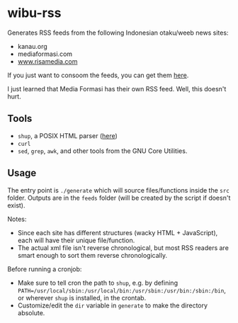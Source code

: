 # wibu-rss
Generates RSS feeds from the following Indonesian otaku/weeb news sites:
- kanau.org
- mediaformasi.com
- www.risamedia.com

If you just want to consoom the feeds, you can get them [here](https://nikotile.xyz/library).

I just learned that Media Formasi has their own RSS feed. Well, this doesn't hurt.

## Tools
- `shup`, a POSIX HTML parser ([here](https://github.com/pystardust/shup))
- `curl`
- `sed`, `grep`, `awk`, and other tools from the GNU Core Utilities.

## Usage
The entry point is `./generate` which will source files/functions inside the `src` folder. Outputs are in the `feeds` folder (will be created by the script if doesn't exist).

Notes:
- Since each site has different structures (wacky HTML + JavaScript), each will have their unique file/function.
- The actual xml file isn't reverse chronological, but most RSS readers are smart enough to sort them reverse chronologically.

Before running a cronjob:
- Make sure to tell cron the path to `shup`, e.g. by defining `PATH=/usr/local/sbin:/usr/local/bin:/usr/sbin:/usr/bin:/sbin:/bin`, or wherever `shup` is installed, in the crontab.
- Customize/edit the `dir` variable in `generate` to make the directory absolute.
